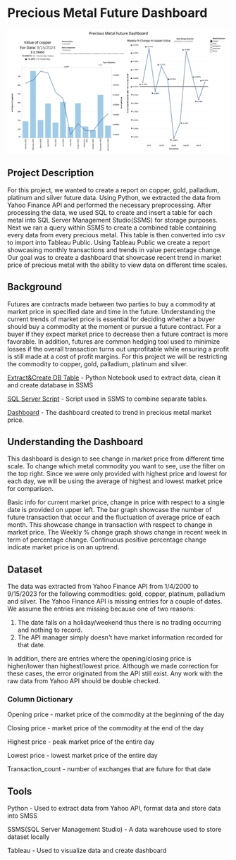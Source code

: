 # Precious Metal Future Dashboard 
![Dashboard Image](images/PreciousMetalDashboard.png)

## Project Description

For this project, we wanted to create a report on copper, gold, palladium, platinum and silver future data. Using Python, we extracted the data from Yahoo Finance API and performed the necessary preprocessing. After processing the data, we used SQL to create and insert a table for each metal into SQL Server Management Studio(SSMS) for storage purposes. Next we ran a query within SSMS to create a combined table containing every data from every precious metal. This table is then converted into csv to import into Tableau Public. Using Tableau Public we create a report showcasing monthly transactions and trends in value percentage change. Our goal was to create a dashboard that showcase recent trend in market price of precious metal with the ability to view data on different time scales.

## Background
Futures are contracts made between two parties to buy a commodity at market price in specified date and time in the future. Understanding the current trends of market price is essential for deciding whether a buyer should buy a commodity at the moment or pursue a future contract. For a buyer if they expect market price to decrease then a future contract is more favorable. In addition, futures are common hedging tool used to minimize losses if the overall transaction turns out unprofitable while ensuring a profit is still made at a cost of profit margins. For this project we will be restricting the commodity to copper, gold, palladium, platinum and silver.

[Extract&Create DB Table](https://github.com/RK0Gamer/Personal-Projects/blob/main/Precious%20Metal%20Future%20Report/Extract%26Create%20DB%20Table.ipynb) - Python Notebook used to extract data, clean it and create database in SSMS

[SQL Server Script](https://github.com/RK0Gamer/Personal-Projects/tree/main/Precious%20Metal%20Future%20Report/SQL%20Server%20Script) - Script used in SSMS to combine separate tables.

[Dashboard](https://public.tableau.com/app/profile/kevin.diep/viz/MetalFutureReport/Dashboard1) - The dashboard created to trend in precious metal market price. 

## Understanding the Dashboard

This dashboard is design to see change in market price from different time scale. To change which metal commodity you want to see, use the filter on the top right. Since we were only provided with highest price and lowest for each day, we will be using the average of highest and lowest market price for comparison. 

Basic info for current market price, change in price with respect to a single date is provided on upper left. The bar graph showcase the number of future transaction that occur and the fluctuation of average price of each month. This showcase change in transaction with respect to change in market price. The Weekly % change graph shows change in recent week in term of percentage change. Continuous positive percentage change indicate market price is on an uptrend. 

## Dataset
The data was extracted from Yahoo Finance API from 1/4/2000 to 9/15/2023 for the following commodities: gold, copper, platinum, palladium and silver. The Yahoo Finance API is missing entries for a couple of dates. We assume the entries are missing because one of two reasons:
 1. The date falls on a holiday/weekend thus there is no trading occurring and nothing to record. 
 2. The API manager simply doesn't have market information recorded for that date. 

In addition, there are entries where the opening/closing price is higher/lower than highest/lowest price. Although we made correction for these cases, the error originated from the API still exist. Any work with the raw data from Yahoo API should be double checked.

### Column Dictionary
Opening price - market price of the commodity at the beginning of the day

Closing price - market price of the commodity at the end of the day

Highest price - peak market price of the entire day

Lowest price - lowest market price of the entire day

Transaction_count - number of exchanges that are future for that date

## Tools

Python - Used to extract data from Yahoo API, format data and store data into SMSS

SSMS(SQL Server Management Studio) - A data warehouse used to store dataset locally

Tableau - Used to visualize data and create dashboard

